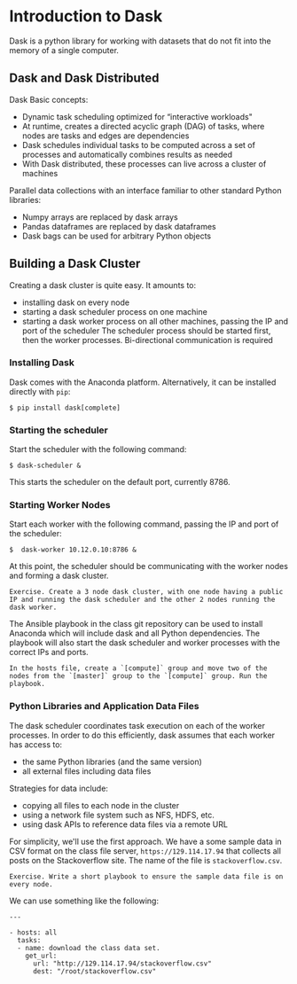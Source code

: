 # Introduction to Dask

Dask is a python library for working with datasets that do not fit into the memory of a single computer. 

## Dask and Dask Distributed
Dask Basic concepts:
  * Dynamic task scheduling optimized for “interactive workloads"
  * At runtime, creates a directed acyclic graph (DAG) of tasks, where nodes are tasks and edges are dependencies
  * Dask schedules individual tasks to be computed across a set of processes and automatically combines results as needed
  * With Dask distributed, these processes can live across a cluster of machines

Parallel data collections with an interface familiar to other standard Python libraries:
  * Numpy arrays are replaced by dask arrays
  * Pandas dataframes are replaced by dask dataframes
  * Dask bags can be used for arbitrary Python objects


## Building a Dask Cluster

Creating a dask cluster is quite easy. It amounts to:
  * installing dask on every node
  * starting a dask scheduler process on one machine
  * starting a dask worker process on all other machines, passing the IP and port of the scheduler
The scheduler process should be started first, then the worker processes. Bi-directional communication is required 

### Installing Dask
Dask comes with the Anaconda platform. Alternatively, it can be installed directly with `pip`:
```
$ pip install dask[complete]
```

### Starting the scheduler
Start the scheduler with the following command:
```
$ dask-scheduler &
```
This starts the scheduler on the default port, currently 8786.


### Starting Worker Nodes
Start each worker with the following command, passing the IP and port of the scheduler:
```
$  dask-worker 10.12.0.10:8786 &
```
At this point, the scheduler should be communicating with the worker nodes and forming a dask cluster. 


```
Exercise. Create a 3 node dask cluster, with one node having a public IP and running the dask scheduler and the other 2 nodes running the dask worker. 

```
The Ansible playbook in the class git repository can be used to install Anaconda which will include dask and all Python dependencies. The playbook will also start the dask scheduler and worker processes with the correct IPs and ports. 

```
In the hosts file, create a `[compute]` group and move two of the nodes from the `[master]` group to the `[compute]` group. Run the playbook.
```

### Python Libraries and Application Data Files
The dask scheduler coordinates task execution on each of the worker processes. In order to do this efficiently, dask assumes that each worker has access to:
  * the same Python libraries (and the same version)
  * all external files including data files

Strategies for data include:
  * copying all files to each node in the cluster
  * using a network file system such as NFS, HDFS, etc.
  * using dask APIs to reference data files via a remote URL

For simplicity, we'll use the first approach. We have a some sample data in CSV format on the class file server, `https://129.114.17.94` that collects all posts on the Stackoverflow site. The name of the file is `stackoverflow.csv`.

```
Exercise. Write a short playbook to ensure the sample data file is on every node.
```

We can use something like the following:
```
---

- hosts: all
  tasks:
  - name: download the class data set.
    get_url:
      url: "http://129.114.17.94/stackoverflow.csv"
      dest: "/root/stackoverflow.csv"
```



